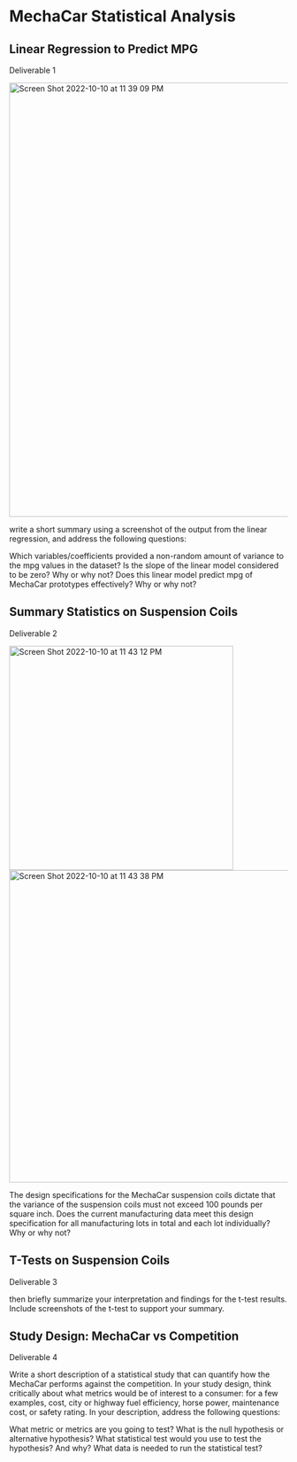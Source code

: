 # MechaCar Statistical Analysis

## Linear Regression to Predict MPG
Deliverable 1

<img width="784" alt="Screen Shot 2022-10-10 at 11 39 09 PM" src="https://user-images.githubusercontent.com/108151049/194991828-3a29b1d7-aedb-4b05-b40f-4404885227cd.png">

write a short summary using a screenshot of the output from the linear regression, and address the following questions:

Which variables/coefficients provided a non-random amount of variance to the mpg values in the dataset?
Is the slope of the linear model considered to be zero? Why or why not?
Does this linear model predict mpg of MechaCar prototypes effectively? Why or why not?





## Summary Statistics on Suspension Coils
Deliverable 2

<img width="405" alt="Screen Shot 2022-10-10 at 11 43 12 PM" src="https://user-images.githubusercontent.com/108151049/194992326-8a71586b-dcd4-4796-9bdd-f746ecde9dd5.png">


<img width="564" alt="Screen Shot 2022-10-10 at 11 43 38 PM" src="https://user-images.githubusercontent.com/108151049/194992378-4fef19c8-2407-4b89-a303-82bf7d11da99.png">



The design specifications for the MechaCar suspension coils dictate that the variance of the suspension coils must not exceed 100 pounds per square inch. Does the current manufacturing data meet this design specification for all manufacturing lots in total and each lot individually? Why or why not?






## T-Tests on Suspension Coils
Deliverable 3

then briefly summarize your interpretation and findings for the t-test results. 
Include screenshots of the t-test to support your summary.







## Study Design: MechaCar vs Competition
Deliverable 4

Write a short description of a statistical study that can quantify how the MechaCar performs against the competition. In your study design, think critically about what metrics would be of interest to a consumer: for a few examples, cost, city or highway fuel efficiency, horse power, maintenance cost, or safety rating.
In your description, address the following questions:

What metric or metrics are you going to test?
What is the null hypothesis or alternative hypothesis?
What statistical test would you use to test the hypothesis? And why?
What data is needed to run the statistical test?

